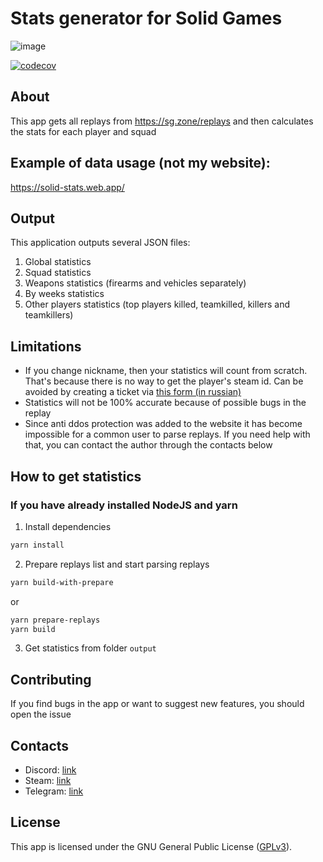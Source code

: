 # Stats generator for Solid Games

![image](https://user-images.githubusercontent.com/46472464/170368201-75d53a23-cc63-4860-8692-2e888f443037.png)

[![codecov](https://codecov.io/gh/Afgan0r/sg-replay-parser/branch/master/graph/badge.svg?token=GP4996N1SK)](https://codecov.io/gh/Afgan0r/sg-replay-parser)

## About

This app gets all replays from https://sg.zone/replays and then calculates the stats for each player and squad

## Example of data usage (not my website):

https://solid-stats.web.app/

## Output

This application outputs several JSON files:
1) Global statistics
2) Squad statistics
3) Weapons statistics (firearms and vehicles separately)
4) By weeks statistics
5) Other players statistics (top players killed, teamkilled, killers and teamkillers)

## Limitations

- If you change nickname, then your statistics will count from scratch. That's because there is no way to get the player's steam id. Can be avoided by creating a ticket via [this form (in russian)](https://docs.google.com/forms/d/e/1FAIpQLSfKyUsQzf0Hrv6rgZdbbvN2wh0KPzN5r3Ag-Uf2oETxMMCDUw/viewform)
- Statistics will not be 100% accurate because of possible bugs in the replay
- Since anti ddos protection was added to the website it has become impossible for a common user to parse replays. If you need help with that, you can contact the author through the contacts below

## How to get statistics

### If you have already installed NodeJS and yarn

1. Install dependencies
```sh
yarn install
```
2. Prepare replays list and start parsing replays
```sh
yarn build-with-prepare
```
or
```sh
yarn prepare-replays
yarn build
```
3. Get statistics from folder `output`

## Contributing

If you find bugs in the app or want to suggest new features, you should open the issue

## Contacts

- Discord: [link](https://discordapp.com/users/270491849066545153)
- Steam: [link](https://steamcommunity.com/id/Afgan0r)
- Telegram: [link](https://t.me/Afgan0r)

## License

This app is licensed under the GNU General Public License ([GPLv3](https://github.com/Afgan0r/sg-replay-parser/blob/master/LICENSE)).
